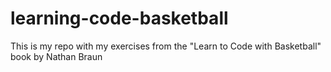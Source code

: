 # learning-code-basketball
This is my repo with my exercises from the "Learn to Code with Basketball" book by Nathan Braun
